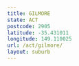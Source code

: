 ```yaml
---
title: GILMORE
state: ACT
postcode: 2905
latitude: -35.431011
longitude: 149.110025
url: /act/gilmore/
layout: suburb
---
```

